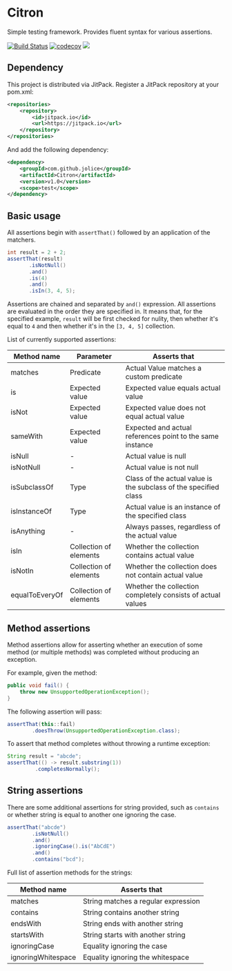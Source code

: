 # Citron

Simple testing framework. Provides fluent syntax for various assertions.

[![Build Status](https://travis-ci.org/jolice/Citron.svg?branch=master)](https://travis-ci.org/jolice/Citron)
[![codecov](https://codecov.io/gh/jolice/Citron/branch/master/graph/badge.svg)](https://codecov.io/gh/jolice/Citron)
[![](https://jitpack.io/v/jolice/Citron.svg)](https://jitpack.io/#jolice/Citron)

## Dependency

This project is distributed via JitPack. Register a JitPack repository at your pom.xml:

```xml
<repositories>
    <repository>
        <id>jitpack.io</id>
        <url>https://jitpack.io</url>
    </repository>
</repositories>
```

And add the following dependency:

```xml
<dependency>
    <groupId>com.github.jolice</groupId>
    <artifactId>Citron</artifactId>
    <version>v1.0</version>
    <scope>test</scope>
</dependency>
```

## Basic usage

All assertions begin with ```assertThat()``` followed by an application of the matchers.

```java
int result = 2 + 2;
assertThat(result)
       .isNotNull()
       .and()
       .is(4)
       .and()
       .isIn(3, 4, 5);
```

Assertions are chained and separated by ```and()``` expression. 
All assertions are evaluated in the order they are specified in. It means that, for the specified example,
```result``` will be first checked for nulity, then whether it's equal to ```4``` and then whether it's in the ```[3, 4, 5]```
collection.

List of currently supported assertions:

| Method name | Parameter | Asserts that
| ------------- | ------------- | ------------- |
| matches  | Predicate | Actual Value matches a custom predicate |
| is | Expected value | Expected value equals actual value |
| isNot | Expected value | Expected value does not equal actual value |
| sameWith | Expected value | Expected and actual references point to the same instance |
| isNull | - | Actual value is null |
| isNotNull | - | Actual value is not null |
| isSubclassOf | Type | Class of the actual value is the subclass of the specified class |
| isInstanceOf | Type | Actual value is an instance of the specified class |
| isAnything | - | Always passes, regardless of the actual value
| isIn | Collection of elements | Whether the collection contains actual value |
| isNotIn | Collection of elements | Whether the collection does not contain actual value |
| equalToEveryOf | Collection of elements | Whether the collection completely consists of actual values |


## Method assertions

Method assertions allow for asserting whether an execution of some method (or multiple methods) was completed
without producing an exception.

For example, given the method:

```java
public void fail() {
    throw new UnsupportedOperationException();
}
```

The following assertion will pass:

```java
assertThat(this::fail)
        .doesThrow(UnsupportedOperationException.class);
```

To assert that method completes without throwing a runtime exception:

```java
String result = "abcde";
assertThat(() -> result.substring(1))
         .completesNormally();
```

## String assertions

There are some additional assertions for string provided, such as ```contains``` or whether string is equal
to another one ignoring the case.

```java
assertThat("abcde")
        .isNotNull()
        .and()
        .ignoringCase().is("AbCdE")
        .and()
        .contains("bcd");
```   

Full list of assertion methods for the strings:

| Method name | Asserts that |
| ------------- | ------------- |
| matches  | String matches a regular expression  |
| contains  | String contains another string  |
| endsWith | String ends with another string |
| startsWith | String starts with another string |
| ignoringCase | Equality ignoring the case |
| ignoringWhitespace | Equality ignoring the whitespace |  
